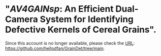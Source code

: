 
# "***AV4GAINsp***: An Efficient Dual-Camera System for Identifying Defective Kernels of Cereal Grains".

Since this account is no longer available, please check the [URL](https://github.com/hellodfan/GrainDet/tree/main):  https://github.com/hellodfan/GrainDet/tree/main. 

